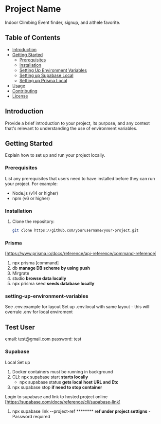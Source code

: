 # Project Name

Indoor Climbing Event finder, signup, and althele favorite. 

## Table of Contents

- [Introduction](#introduction)
- [Getting Started](#getting-started)
  - [Prerequisites](#prerequisites)
  - [Installation](#installation)
  - [Setting Up Environment Variables](#setting-up-environment-variables)
  - [Setting up Supabase Local](#supabase)
  - [Setting up Prisma Local](#prisma)
- [Usage](#usage)
- [Contributing](#contributing)
- [License](#license)

## Introduction

Provide a brief introduction to your project, its purpose, and any context that's relevant to understanding the use of environment variables.

## Getting Started

Explain how to set up and run your project locally.

### Prerequisites

List any prerequisites that users need to have installed before they can run your project. For example:

- Node.js (v14 or higher)
- npm (v6 or higher)

### Installation

1. Clone the repository:

   ```bash
   git clone https://github.com/yourusername/your-project.git


### Prisma 
[https://www.prisma.io/docs/reference/api-reference/command-reference]


1. npx prisma [command]
  1. db **manage DB scheme by using push**
  2. Mirgrate  
  3. studio **browse data locally** 
2. npx prisma seed **seeds database locally** 


### setting-up-environment-variables
See .env.example for layout
Set up .env.local with same layout - this will overrule .env for local enviroment 


## Test User 

email: test@gmail.com
password: test

### Supabase 
Local Set up 
1. Docker containers must be running in background 
2. CLI: npx supabase start  **starts locally**
    - npx supabase status **gets local host URL and Etc** 
3. npx supabase stop **if need to stop container**

Login to supabase and link to hosted project online
[https://supabase.com/docs/reference/cli/supabase-link]
1. npx supabase link --project-ref ******** **ref under project settigns**
    -Password required 





